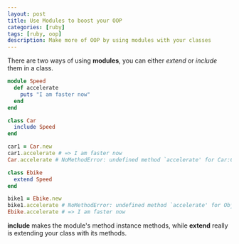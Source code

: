 ```yaml
---
layout: post
title: Use Modules to boost your OOP
categories: [ruby]
tags: [ruby, oop]
description: Make more of OOP by using modules with your classes
---
```


There are two ways of using __modules__, you can either _extend_ or _include_ them in a class.


``` ruby
module Speed
  def accelerate
    puts "I am faster now"
  end
end

class Car
  include Speed
end

car1 = Car.new
car1.accelerate # => I am faster now
Car.accelerate # NoMethodError: undefined method `accelerate' for Car:Class

class Ebike
  extend Speed
end

bike1 = Ebike.new
bike1.accelerate # NoMethodError: undefined method `accelerate' for Object
Ebike.accelerate # => I am faster now
```

__include__ makes the module's method instance methods, while __extend__ really is extending your class with its methods.
